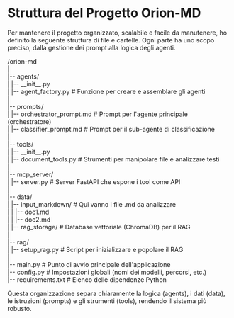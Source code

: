 # **Struttura del Progetto Orion-MD**

Per mantenere il progetto organizzato, scalabile e facile da manutenere, ho definito la seguente struttura di file e cartelle. Ogni parte ha uno scopo preciso, dalla gestione dei prompt alla logica degli agenti.

/orion-md  
|  
|-- agents/  
|   |-- \_\_init\_\_.py  
|   |-- agent\_factory.py      \# Funzione per creare e assemblare gli agenti  
|  
|-- prompts/  
|   |-- orchestrator\_prompt.md  \# Prompt per l'agente principale (orchestratore)  
|   |-- classifier\_prompt.md    \# Prompt per il sub-agente di classificazione  
|  
|-- tools/  
|   |-- \_\_init\_\_.py  
|   |-- document\_tools.py     \# Strumenti per manipolare file e analizzare testi  
|  
|-- mcp\_server/  
|   |-- server.py             \# Server FastAPI che espone i tool come API  
|  
|-- data/  
|   |-- input\_markdown/       \# Qui vanno i file .md da analizzare  
|   |   |-- doc1.md  
|   |   |-- doc2.md  
|   |-- rag\_storage/          \# Database vettoriale (ChromaDB) per il RAG  
|  
|-- rag/  
|   |-- setup\_rag.py          \# Script per inizializzare e popolare il RAG  
|  
|-- main.py                   \# Punto di avvio principale dell'applicazione  
|-- config.py                 \# Impostazioni globali (nomi dei modelli, percorsi, etc.)  
|-- requirements.txt          \# Elenco delle dipendenze Python

Questa organizzazione separa chiaramente la logica (agents), i dati (data), le istruzioni (prompts) e gli strumenti (tools), rendendo il sistema più robusto.
